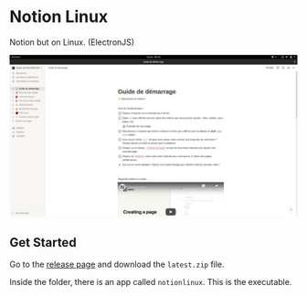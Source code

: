 # Notion Linux

Notion but on Linux. (ElectronJS)

![Preview](images/preview.png)

## Get Started

Go to the [release page](https://github.com/n0ct3ri4/NotionLinux/releases) and download the `latest.zip` file.

Inside the folder, there is an app called `notionlinux`. This is the executable.
